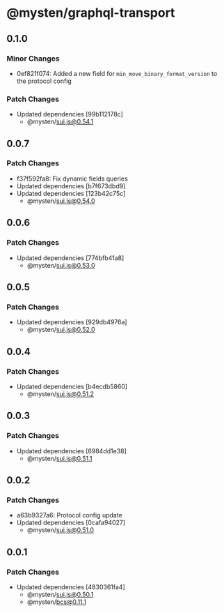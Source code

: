 # @mysten/graphql-transport

## 0.1.0

### Minor Changes

- 0ef821f074: Added a new field for `min_move_binary_format_version` to the protocol config

### Patch Changes

- Updated dependencies [99b112178c]
  - @mysten/sui.js@0.54.1

## 0.0.7

### Patch Changes

- f37f592fa8: Fix dynamic fields queries
- Updated dependencies [b7f673dbd9]
- Updated dependencies [123b42c75c]
  - @mysten/sui.js@0.54.0

## 0.0.6

### Patch Changes

- Updated dependencies [774bfb41a8]
  - @mysten/sui.js@0.53.0

## 0.0.5

### Patch Changes

- Updated dependencies [929db4976a]
  - @mysten/sui.js@0.52.0

## 0.0.4

### Patch Changes

- Updated dependencies [b4ecdb5860]
  - @mysten/sui.js@0.51.2

## 0.0.3

### Patch Changes

- Updated dependencies [6984dd1e38]
  - @mysten/sui.js@0.51.1

## 0.0.2

### Patch Changes

- a63b9327a6: Protocol config update
- Updated dependencies [0cafa94027]
  - @mysten/sui.js@0.51.0

## 0.0.1

### Patch Changes

- Updated dependencies [4830361fa4]
  - @mysten/sui.js@0.50.1
  - @mysten/bcs@0.11.1
